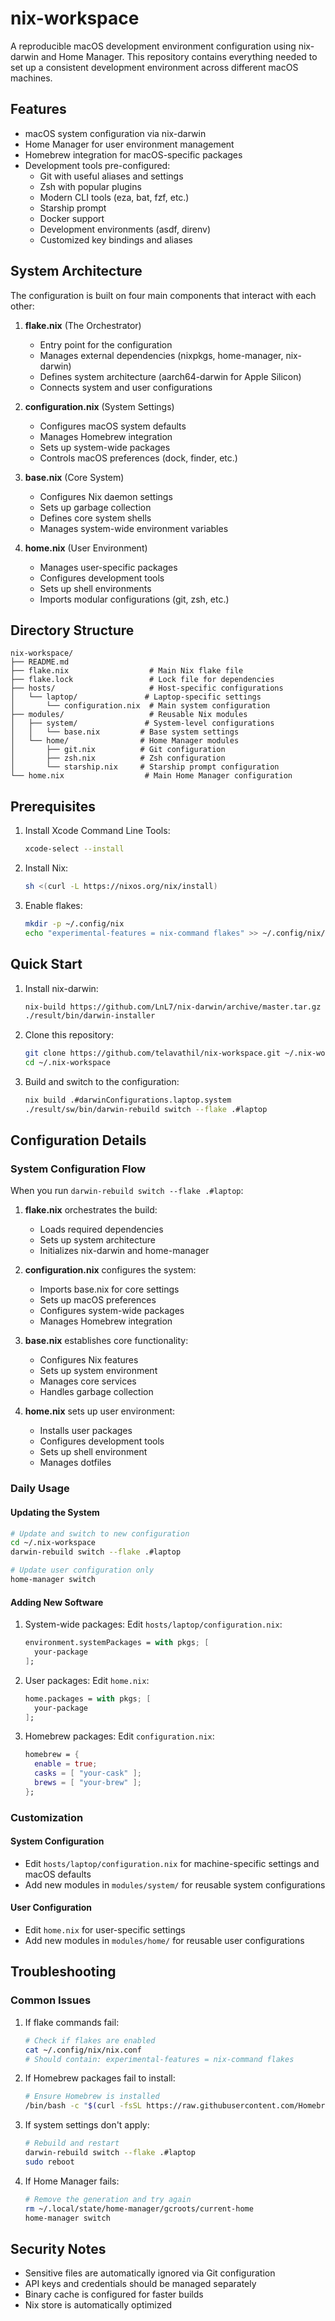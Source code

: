 # nix-workspace

A reproducible macOS development environment configuration using nix-darwin and Home Manager. This repository contains everything needed to set up a consistent development environment across different macOS machines.

## Features

- macOS system configuration via nix-darwin
- Home Manager for user environment management
- Homebrew integration for macOS-specific packages
- Development tools pre-configured:
  - Git with useful aliases and settings
  - Zsh with popular plugins
  - Modern CLI tools (eza, bat, fzf, etc.)
  - Starship prompt
  - Docker support
  - Development environments (asdf, direnv)
  - Customized key bindings and aliases

## System Architecture

The configuration is built on four main components that interact with each other:

1. **flake.nix** (The Orchestrator)
   - Entry point for the configuration
   - Manages external dependencies (nixpkgs, home-manager, nix-darwin)
   - Defines system architecture (aarch64-darwin for Apple Silicon)
   - Connects system and user configurations

2. **configuration.nix** (System Settings)
   - Configures macOS system defaults
   - Manages Homebrew integration
   - Sets up system-wide packages
   - Controls macOS preferences (dock, finder, etc.)

3. **base.nix** (Core System)
   - Configures Nix daemon settings
   - Sets up garbage collection
   - Defines core system shells
   - Manages system-wide environment variables

4. **home.nix** (User Environment)
   - Manages user-specific packages
   - Configures development tools
   - Sets up shell environments
   - Imports modular configurations (git, zsh, etc.)

## Directory Structure

```
nix-workspace/
├── README.md
├── flake.nix                  # Main Nix flake file
├── flake.lock                 # Lock file for dependencies
├── hosts/                     # Host-specific configurations
│   └── laptop/               # Laptop-specific settings
│       └── configuration.nix  # Main system configuration
├── modules/                   # Reusable Nix modules
│   ├── system/               # System-level configurations
│   │   └── base.nix         # Base system settings
│   └── home/                # Home Manager modules
│       ├── git.nix          # Git configuration
│       ├── zsh.nix          # Zsh configuration
│       └── starship.nix     # Starship prompt configuration
└── home.nix                  # Main Home Manager configuration
```

## Prerequisites

1. Install Xcode Command Line Tools:

   ```bash
   xcode-select --install
   ```

2. Install Nix:

   ```bash
   sh <(curl -L https://nixos.org/nix/install)
   ```

3. Enable flakes:

   ```bash
   mkdir -p ~/.config/nix
   echo "experimental-features = nix-command flakes" >> ~/.config/nix/nix.conf
   ```

## Quick Start

1. Install nix-darwin:

   ```bash
   nix-build https://github.com/LnL7/nix-darwin/archive/master.tar.gz -A installer
   ./result/bin/darwin-installer
   ```

2. Clone this repository:

   ```bash
   git clone https://github.com/telavathil/nix-workspace.git ~/.nix-workspace
   cd ~/.nix-workspace
   ```

3. Build and switch to the configuration:

   ```bash
   nix build .#darwinConfigurations.laptop.system
   ./result/sw/bin/darwin-rebuild switch --flake .#laptop
   ```

## Configuration Details

### System Configuration Flow

When you run `darwin-rebuild switch --flake .#laptop`:

1. **flake.nix** orchestrates the build:
   - Loads required dependencies
   - Sets up system architecture
   - Initializes nix-darwin and home-manager

2. **configuration.nix** configures the system:
   - Imports base.nix for core settings
   - Sets up macOS preferences
   - Configures system-wide packages
   - Manages Homebrew integration

3. **base.nix** establishes core functionality:
   - Configures Nix features
   - Sets up system environment
   - Manages core services
   - Handles garbage collection

4. **home.nix** sets up user environment:
   - Installs user packages
   - Configures development tools
   - Sets up shell environment
   - Manages dotfiles

### Daily Usage

#### Updating the System

```bash
# Update and switch to new configuration
cd ~/.nix-workspace
darwin-rebuild switch --flake .#laptop

# Update user configuration only
home-manager switch
```

#### Adding New Software

1. System-wide packages:
   Edit `hosts/laptop/configuration.nix`:

   ```nix
   environment.systemPackages = with pkgs; [
     your-package
   ];
   ```

2. User packages:
   Edit `home.nix`:

   ```nix
   home.packages = with pkgs; [
     your-package
   ];
   ```

3. Homebrew packages:
   Edit `configuration.nix`:

   ```nix
   homebrew = {
     enable = true;
     casks = [ "your-cask" ];
     brews = [ "your-brew" ];
   };
   ```

### Customization

#### System Configuration

- Edit `hosts/laptop/configuration.nix` for machine-specific settings and macOS defaults
- Add new modules in `modules/system/` for reusable system configurations

#### User Configuration

- Edit `home.nix` for user-specific settings
- Add new modules in `modules/home/` for reusable user configurations

## Troubleshooting

### Common Issues

1. If flake commands fail:

   ```bash
   # Check if flakes are enabled
   cat ~/.config/nix/nix.conf
   # Should contain: experimental-features = nix-command flakes
   ```

2. If Homebrew packages fail to install:

   ```bash
   # Ensure Homebrew is installed
   /bin/bash -c "$(curl -fsSL https://raw.githubusercontent.com/Homebrew/install/HEAD/install.sh)"
   ```

3. If system settings don't apply:

   ```bash
   # Rebuild and restart
   darwin-rebuild switch --flake .#laptop
   sudo reboot
   ```

4. If Home Manager fails:

   ```bash
   # Remove the generation and try again
   rm ~/.local/state/home-manager/gcroots/current-home
   home-manager switch
   ```

## Security Notes

- Sensitive files are automatically ignored via Git configuration
- API keys and credentials should be managed separately
- Binary cache is configured for faster builds
- Nix store is automatically optimized
